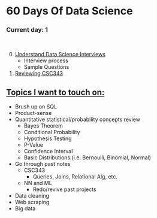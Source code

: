 # 60 Days Of Data Science

### **Current day:** 1
</br>

0. [Understand Data Science Interviews](./Days/Day0.md)
    * Interview process
    * Sample Questions 
1. [Reviewing CSC343](./Days/Day1.md)

## <u>**Topics I want to touch on:**</u>
* Brush up on SQL
* Product-sense
* Quantitative statistical/probability concepts review
  * Bayes Theorem
  * Conditional Probability
  * Hypothesis Testing
  * P-Value
  * Confidence Interval
  * Basic Distributions (i.e. Bernoulli, Binomial, Normal)
* Go through past notes
  * CSC343
    * Queries, Joins, Relational Alg, etc.
  * NN and ML
    * Redo/revive past projects
* Data cleaning
* Web scraping
* Big data
